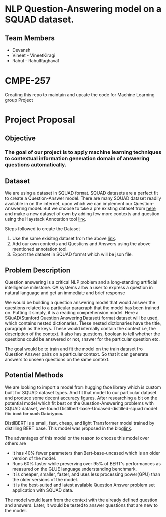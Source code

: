 # NLP Question-Answering model on a SQUAD dataset.
## Team Members
- Devansh
- Vineet - VineetKiragi
- Rahul - RahulRaghava1

# CMPE-257
Creating this repo to maintain and update the code for Machine Learning group Project

# Project Proposal

## Objective
### The goal of our project is to apply machine learning techniques to contextual information generation domain of answering questions automatically.

## Dataset
We are using a dataset in SQUAD format. SQUAD datasets are a perfect fit to create a Question-Answer model. There are many SQUAD dataset readily available in on the internet, upon which we can implement our Question-Answering model. But we choose to take a pre existing dataset from [here](https://github.com/rajpurkar/SQuAD-explorer/tree/master/dataset) and make a new dataset of own by adding few more contexts and question using the Haystack Annotation tool [link](https://www.deepset.ai/annotation-tool-for-labeling-datasets).

Steps followed to create the Dataset

1. Use the same exisitng dataset from the above [link](https://github.com/rajpurkar/SQuAD-explorer/tree/master/dataset).
2. Add our own contexts and Questions and Answers using the above mentioned annotation tool.
3. Export the dataset in SQUAD format which will be json file.
## Problem Description
Question answering is a critical NLP problem and a long-standing artificial intelligence milestone. QA systems allow a user to express a question in natural language and get an immediate and brief response

We would be building a question answering model that would answer the questions related to a particular paragraph that the model has been trained on. Putting it simply, it is a reading comprehension model. Here a SQuAD(Stanford Question Answering Dataset) format dataset will be used, which contains nested dictionaries. These nested dictionaries have the title, paragraph as the keys. These would internally contain the context i.e, the description of the context. It also has questions, boolean to tell whether the questions could be answered or not, answer for the particular question etc. 

The goal would be to train and fit the model on the train dataset fro Question Answer pairs on a particular context. So that it can generate answers to unseen questions on the same context.

## Potential Methods

We are looking to import a model from hugging face library  which is custom built for SQUAD dataset types. And fit that model to our particular dataset and produce some decent accuracy figures. After researching a bit on the potential model which fit best on the Question-Answering problems with SQUAD dataset, we found Distilbert-base-Uncased-distilled-squad model fits best for such Datatypes.

DistilBERT is a small, fast, cheap, and light Transformer model trained by distilling BERT base. This model was proposed in the blog[link](https://medium.com/huggingface/distilbert-8cf3380435b5).

The advantages of this model or the reason to choose this model over others are

- It has 40% fewer parameters than Bert-base-uncased which is an older version of the model.
- Runs 60% faster while preserving over 95% of BERT's performances as measured on the GLUE language understanding benchmark.
- It is cheaper, smaller, faster, and uses less processing power(GPU) than the older versions of the model.
- It is the best-suited and latest available Question Answer problem set application with SQUAD data.

The model would learn from the context with the already defined question and answers. Later, it would be tested to answer questions that are new to the model. 


